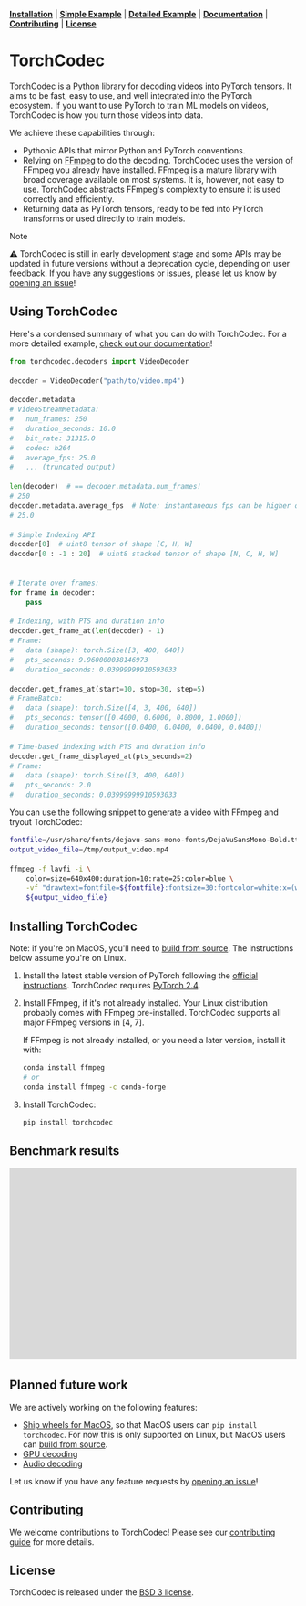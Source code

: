 [**Installation**](#installing-torchcodec) | [**Simple Example**](#using-torchcodec) | [**Detailed Example**](https://pytorch.org/torchcodec/stable/generated_examples/) | [**Documentation**](https://pytorch.org/torchcodec) | [**Contributing**](CONTRIBUTING.md) | [**License**](#license)

# TorchCodec

TorchCodec is a Python library for decoding videos into PyTorch tensors. It aims
to be fast, easy to use, and well integrated into the PyTorch ecosystem. If you
want to use PyTorch to train ML models on videos, TorchCodec is how you turn
those videos into data.

We achieve these capabilities through:

* Pythonic APIs that mirror Python and PyTorch conventions.
* Relying on [FFmpeg](https://www.ffmpeg.org/) to do the decoding. TorchCodec
  uses the version of FFmpeg you already have installed. FFmpeg is a mature
  library with broad coverage available on most systems. It is, however, not
  easy to use. TorchCodec abstracts FFmpeg's complexity to ensure it is used
  correctly and efficiently.
* Returning data as PyTorch tensors, ready to be fed into PyTorch transforms
  or used directly to train models.

> [!NOTE]
> ⚠️ TorchCodec is still in early development stage and some APIs may be updated
> in future versions without a deprecation cycle, depending on user feedback.
> If you have any suggestions or issues, please let us know by
> [opening an issue](https://github.com/pytorch/torchcodec/issues/new/choose)!

## Using TorchCodec

Here's a condensed summary of what you can do with TorchCodec. For a more
detailed example, [check out our
documentation](https://pytorch.org/torchcodec/stable/generated_examples/)!

```python
from torchcodec.decoders import VideoDecoder

decoder = VideoDecoder("path/to/video.mp4")

decoder.metadata
# VideoStreamMetadata:
#   num_frames: 250
#   duration_seconds: 10.0
#   bit_rate: 31315.0
#   codec: h264
#   average_fps: 25.0
#   ... (truncated output)

len(decoder)  # == decoder.metadata.num_frames!
# 250
decoder.metadata.average_fps  # Note: instantaneous fps can be higher or lower
# 25.0

# Simple Indexing API
decoder[0]  # uint8 tensor of shape [C, H, W]
decoder[0 : -1 : 20]  # uint8 stacked tensor of shape [N, C, H, W]


# Iterate over frames:
for frame in decoder:
    pass

# Indexing, with PTS and duration info
decoder.get_frame_at(len(decoder) - 1)
# Frame:
#   data (shape): torch.Size([3, 400, 640])
#   pts_seconds: 9.960000038146973
#   duration_seconds: 0.03999999910593033

decoder.get_frames_at(start=10, stop=30, step=5)
# FrameBatch:
#   data (shape): torch.Size([4, 3, 400, 640])
#   pts_seconds: tensor([0.4000, 0.6000, 0.8000, 1.0000])
#   duration_seconds: tensor([0.0400, 0.0400, 0.0400, 0.0400])

# Time-based indexing with PTS and duration info
decoder.get_frame_displayed_at(pts_seconds=2)
# Frame:
#   data (shape): torch.Size([3, 400, 640])
#   pts_seconds: 2.0
#   duration_seconds: 0.03999999910593033
```

You can use the following snippet to generate a video with FFmpeg and tryout
TorchCodec:

```bash
fontfile=/usr/share/fonts/dejavu-sans-mono-fonts/DejaVuSansMono-Bold.ttf
output_video_file=/tmp/output_video.mp4

ffmpeg -f lavfi -i \
    color=size=640x400:duration=10:rate=25:color=blue \
    -vf "drawtext=fontfile=${fontfile}:fontsize=30:fontcolor=white:x=(w-text_w)/2:y=(h-text_h)/2:text='Frame %{frame_num}'" \
    ${output_video_file}
```

## Installing TorchCodec

Note: if you're on MacOS, you'll need to [build from source](./CONTRIBUTING.md).
The instructions below assume you're on Linux.

  1. Install the latest stable version of PyTorch following the
     [official instructions](https://pytorch.org/get-started/locally/). TorchCodec
     requires [PyTorch 2.4](https://pytorch.org/docs/2.4/).

  2. Install FFmpeg, if it's not already installed. Your Linux distribution probably
     comes with FFmpeg pre-installed. TorchCodec supports all major FFmpeg versions
     in [4, 7].

     If FFmpeg is not already installed, or you need a later version, install it with:

     ```bash
     conda install ffmpeg
     # or
     conda install ffmpeg -c conda-forge
     ```
  3. Install TorchCodec:

     ```bash
     pip install torchcodec
     ```

## Benchmark results

![Benchmark Results](./benchmarks/decoders/benchmark_results.png)


## Planned future work

We are actively working on the following features:

- [Ship wheels for MacOS](https://github.com/pytorch/torchcodec/issues/111), so
  that MacOS users can `pip install torchcodec`. For now this is only supported
  on Linux, but MacOS users can [build from source](./CONTRIBUTING.md).
- [GPU decoding](https://github.com/pytorch/torchcodec/pull/58)
- [Audio decoding](https://github.com/pytorch/torchcodec/issues/85)

Let us know if you have any feature requests by [opening an
issue](https://github.com/pytorch/torchcodec/issues/new?assignees=&labels=&projects=&template=feature-request.yml)!

## Contributing

We welcome contributions to TorchCodec! Please see our [contributing
guide](CONTRIBUTING.md) for more details.

## License

TorchCodec is released under the [BSD 3 license](./LICENSE).
